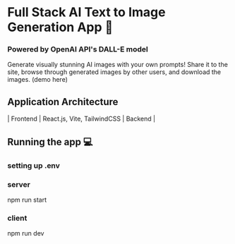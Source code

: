 # Full Stack AI Text to Image Generation App 🤖
### Powered by OpenAI API's DALL-E model
Generate visually stunning AI images with your own prompts! Share it to the site, browse through generated images by other users, and download the images. (demo here)

## Application Architecture
| Frontend | React.js, Vite, TailwindCSS
| Backend | 
## Running the app 💻
### setting up .env

### server 
npm run start
### client
npm run dev

